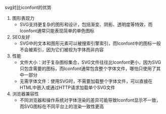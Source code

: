 svg对比iconfont的优势

1. 图形表现力
   * SVG支持更复杂的图形和设计，包括渐变、阴影、透明度等特效，而Iconfont通常只能表现简单的单色图标
2. SEO友好
   * SVG中的文本和图形元素可以被搜索引擎索引，而Iconfont中的图标一般不会被索引，因为它们被视为字体而非内容
3. 性能
   * 文件大小：对于复杂图标集合，SVG文件往往比Iconfont更小，因为SVG只包含需要的图标，而Iconfont通常包含整个字体文件，哪怕只使用了其中一部分
   * 无需字体文件：使用SVG时，不需要加载整个字体文件，可以直接在HTML中嵌入或通过HTTP请求加载单个SVG文件
4. 浏览器兼容性
   * 不同浏览器和操作系统对字体渲染的差异可能导致Iconfont显示不一致，而SVG图标在不同平台上的渲染一致性更高